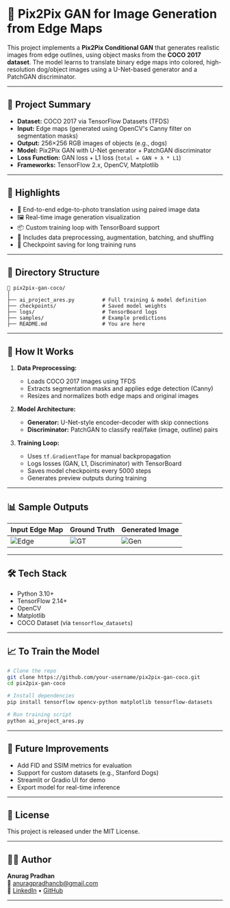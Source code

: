 
# 🐶 Pix2Pix GAN for Image Generation from Edge Maps

This project implements a **Pix2Pix Conditional GAN** that generates realistic images from edge outlines, using object masks from the **COCO 2017 dataset**. The model learns to translate binary edge maps into colored, high-resolution dog/object images using a U-Net-based generator and a PatchGAN discriminator.

---

## 🧠 Project Summary

- **Dataset:** COCO 2017 via TensorFlow Datasets (TFDS)
- **Input:** Edge maps (generated using OpenCV's Canny filter on segmentation masks)
- **Output:** 256×256 RGB images of objects (e.g., dogs)
- **Model:** Pix2Pix GAN with U-Net generator + PatchGAN discriminator
- **Loss Function:** GAN loss + L1 loss (`total = GAN + λ * L1`)
- **Frameworks:** TensorFlow 2.x, OpenCV, Matplotlib

---

## 🚀 Highlights

- 🧩 End-to-end edge-to-photo translation using paired image data
- 🖼️ Real-time image generation visualization
- 📦 Custom training loop with TensorBoard support
- 🧪 Includes data preprocessing, augmentation, batching, and shuffling
- 💾 Checkpoint saving for long training runs

---

## 📂 Directory Structure

```
📁 pix2pix-gan-coco/
│
├── ai_project_ares.py         # Full training & model definition
├── checkpoints/               # Saved model weights
├── logs/                      # TensorBoard logs
├── samples/                   # Example predictions
├── README.md                  # You are here
```

---

## 🔧 How It Works

1. **Data Preprocessing:**
   - Loads COCO 2017 images using TFDS
   - Extracts segmentation masks and applies edge detection (Canny)
   - Resizes and normalizes both edge maps and original images

2. **Model Architecture:**
   - **Generator:** U-Net-style encoder-decoder with skip connections
   - **Discriminator:** PatchGAN to classify real/fake (image, outline) pairs

3. **Training Loop:**
   - Uses `tf.GradientTape` for manual backpropagation
   - Logs losses (GAN, L1, Discriminator) with TensorBoard
   - Saves model checkpoints every 5000 steps
   - Generates preview outputs during training

---

## 📊 Sample Outputs

| Input Edge Map | Ground Truth | Generated Image |
|----------------|--------------|------------------|
| ![Edge](samples/edge.png) | ![GT](samples/real.png) | ![Gen](samples/fake.png) |

---

## 🛠️ Tech Stack

- Python 3.10+
- TensorFlow 2.14+
- OpenCV
- Matplotlib
- COCO Dataset (via `tensorflow_datasets`)

---

## 📈 To Train the Model

```bash
# Clone the repo
git clone https://github.com/your-username/pix2pix-gan-coco.git
cd pix2pix-gan-coco

# Install dependencies
pip install tensorflow opencv-python matplotlib tensorflow-datasets

# Run training script
python ai_project_ares.py
```

---

## 📌 Future Improvements

- Add FID and SSIM metrics for evaluation
- Support for custom datasets (e.g., Stanford Dogs)
- Streamlit or Gradio UI for demo
- Export model for real-time inference

---

## 📄 License

This project is released under the MIT License.

---

## 🙋‍♂️ Author

**Anurag Pradhan**  
📧 [anuragpradhancb@gmail.com](mailto:anuragpradhancb@gmail.com)  
🔗 [LinkedIn](https://linkedin.com/in/anurag-pradhan-0340bb288) • [GitHub](https://github.com/anurag965)

---
